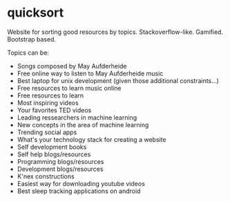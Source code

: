 quicksort
=========

Website for sorting good resources by topics. Stackoverflow-like. Gamified. Bootstrap based.

Topics can be:

 - Songs composed by May Aufderheide
 - Free online way to listen to May Aufderheide music
 - Best laptop for unix development (given those additional constraints...)
 - Free resources to learn music online
 - Free resources to learn
 - Most inspiring videos
 - Your favorites TED videos
 - Leading ressearchers in machine learning
 - New concepts in the area of machine learning
 - Trending social apps
 - What's your technology stack for creating a website
 - Self development books
 - Self help blogs/resources
 - Programming blogs/resources
 - Development blogs/resources
 - K'nex constructions
 - Easiest way for downloading youtube videos
 - Best sleep tracking applications on android